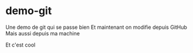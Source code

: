 # demo-git
Une demo de git qui se passe bien
Et maintenant on modifie depuis GitHub
Mais aussi depuis ma machine

Et c'est cool
